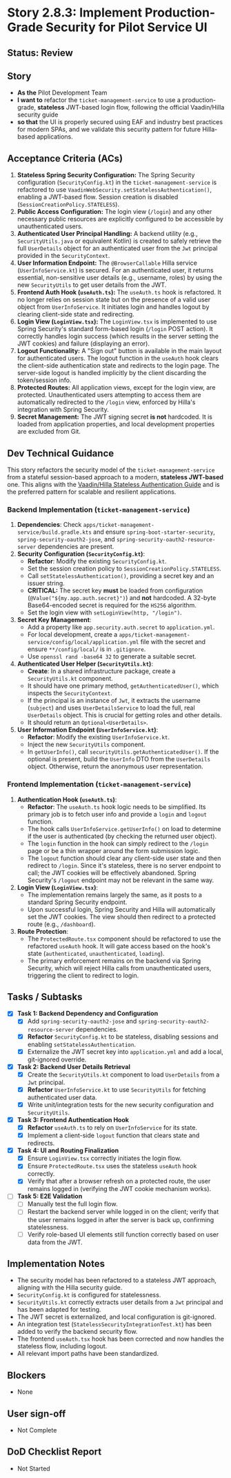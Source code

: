 # Story 2.8.3: Implement Production-Grade Security for Pilot Service UI

## Status: Review

## Story

- **As the** Pilot Development Team
- **I want to** refactor the `ticket-management-service` to use a production-grade, **stateless** JWT-based login flow, following the official Vaadin/Hilla security guide
- **so that** the UI is properly secured using EAF and industry best practices for modern SPAs, and we validate this security pattern for future Hilla-based applications.

## Acceptance Criteria (ACs)

1. **Stateless Spring Security Configuration:** The Spring Security configuration (`SecurityConfig.kt`) in the `ticket-management-service` is refactored to use `VaadinWebSecurity.setStatelessAuthentication()`, enabling a JWT-based flow. Session creation is disabled (`SessionCreationPolicy.STATELESS`).
2. **Public Access Configuration:** The login view (`/login`) and any other necessary public resources are explicitly configured to be accessible by unauthenticated users.
3. **Authenticated User Principal Handling:** A backend utility (e.g., `SecurityUtils.java` or equivalent Kotlin) is created to safely retrieve the full `UserDetails` object for an authenticated user from the `Jwt` principal provided in the `SecurityContext`.
4. **User Information Endpoint:** The `@BrowserCallable` Hilla service (`UserInfoService.kt`) is secured. For an authenticated user, it returns essential, non-sensitive user details (e.g., username, roles) by using the new `SecurityUtils` to get user details from the JWT.
5. **Frontend Auth Hook (`useAuth.ts`):** The `useAuth.ts` hook is refactored. It no longer relies on session state but on the presence of a valid user object from `UserInfoService`. It initiates login and handles logout by clearing client-side state and redirecting.
6. **Login View (`LoginView.tsx`):** The `LoginView.tsx` is implemented to use Spring Security's standard form-based login (`/login` POST action). It correctly handles login success (which results in the server setting the JWT cookies) and failure (displaying an error).
7. **Logout Functionality:** A "Sign out" button is available in the main layout for authenticated users. The logout function in the `useAuth` hook clears the client-side authentication state and redirects to the login page. The server-side logout is handled implicitly by the client discarding the token/session info.
8. **Protected Routes:** All application views, except for the login view, are protected. Unauthenticated users attempting to access them are automatically redirected to the `/login` view, enforced by Hilla's integration with Spring Security.
9. **Secret Management:** The JWT signing secret **is not** hardcoded. It is loaded from application properties, and local development properties are excluded from Git.

## Dev Technical Guidance

This story refactors the security model of the `ticket-management-service` from a stateful session-based approach to a modern, **stateless JWT-based** one. This aligns with the [Vaadin/Hilla Stateless Authentication Guide](https://vaadin.com/docs/latest/hilla/guides/security/spring-stateless) and is the preferred pattern for scalable and resilient applications.

### Backend Implementation (`ticket-management-service`)

1. **Dependencies**: Check `apps/ticket-management-service/build.gradle.kts` and ensure `spring-boot-starter-security`, `spring-security-oauth2-jose`, and `spring-security-oauth2-resource-server` dependencies are present.
2. **Security Configuration (`SecurityConfig.kt`)**:
    - **Refactor**: Modify the existing `SecurityConfig.kt`.
    - Set the session creation policy to `SessionCreationPolicy.STATELESS`.
    - Call `setStatelessAuthentication()`, providing a secret key and an issuer string.
    - **CRITICAL:** The secret key **must** be loaded from configuration (`@Value("${my.app.auth.secret}")`) and **not** hardcoded. A 32-byte Base64-encoded secret is required for the `HS256` algorithm.
    - Set the login view with `setLoginView(http, "/login")`.
3. **Secret Key Management**:
    - Add a property like `app.security.auth.secret` to `application.yml`.
    - For local development, create a `apps/ticket-management-service/config/local/application.yml` file with the secret and ensure `**/config/local/` is in `.gitignore`.
    - Use `openssl rand -base64 32` to generate a suitable secret.
4. **Authenticated User Helper (`SecurityUtils.kt`)**:
    - **Create**: In a shared infrastructure package, create a `SecurityUtils.kt` component.
    - It should have one primary method, `getAuthenticatedUser()`, which inspects the `SecurityContext`.
    - If the principal is an instance of `Jwt`, it extracts the username (`subject`) and uses `UserDetailsService` to load the full, real `UserDetails` object. This is crucial for getting roles and other details.
    - It should return an `Optional<UserDetails>`.
5. **User Information Endpoint (`UserInfoService.kt`)**:
    - **Refactor**: Modify the existing `UserInfoService.kt`.
    - Inject the new `SecurityUtils` component.
    - In `getUserInfo()`, call `securityUtils.getAuthenticatedUser()`. If the optional is present, build the `UserInfo` DTO from the `UserDetails` object. Otherwise, return the anonymous user representation.

### Frontend Implementation (`ticket-management-service`)

1. **Authentication Hook (`useAuth.ts`)**:
    - **Refactor**: The `useAuth.ts` hook logic needs to be simplified. Its primary job is to fetch user info and provide a `login` and `logout` function.
    - The hook calls `UserInfoService.getUserInfo()` on load to determine if the user is authenticated (by checking the returned user object).
    - The `login` function in the hook can simply redirect to the `/login` page or be a thin wrapper around the form submission logic.
    - The `logout` function should clear any client-side user state and then redirect to `/login`. Since it's stateless, there is no server endpoint to call; the JWT cookies will be effectively abandoned. Spring Security's `/logout` endpoint may not be relevant in the same way.
2. **Login View (`LoginView.tsx`)**:
    - The implementation remains largely the same, as it posts to a standard Spring Security endpoint.
    - Upon successful login, Spring Security and Hilla will automatically set the JWT cookies. The view should then redirect to a protected route (e.g., `/dashboard`).
3. **Route Protection**:
    - The `ProtectedRoute.tsx` component should be refactored to use the refactored `useAuth` hook. It will gate access based on the hook's state (`authenticated`, `unauthenticated`, `loading`).
    - The primary enforcement remains on the backend via Spring Security, which will reject Hilla calls from unauthenticated users, triggering the client to redirect to login.

## Tasks / Subtasks

- [x] **Task 1: Backend Dependency and Configuration**
  - [x] Add `spring-security-oauth2-jose` and `spring-security-oauth2-resource-server` dependencies.
  - [x] **Refactor** `SecurityConfig.kt` to be stateless, disabling sessions and enabling `setStatelessAuthentication`.
  - [x] Externalize the JWT secret key into `application.yml` and add a local, git-ignored override.
- [x] **Task 2: Backend User Details Retrieval**
  - [x] Create the `SecurityUtils.kt` component to load `UserDetails` from a `Jwt` principal.
  - [x] **Refactor** `UserInfoService.kt` to use `SecurityUtils` for fetching authenticated user data.
  - [x] Write unit/integration tests for the new security configuration and `SecurityUtils`.
- [x] **Task 3: Frontend Authentication Hook**
  - [x] **Refactor** `useAuth.ts` to rely on `UserInfoService` for its state.
  - [x] Implement a client-side `logout` function that clears state and redirects.
- [x] **Task 4: UI and Routing Finalization**
  - [x] Ensure `LoginView.tsx` correctly initiates the login flow.
  - [x] Ensure `ProtectedRoute.tsx` uses the stateless `useAuth` hook correctly.
  - [x] Verify that after a browser refresh on a protected route, the user remains logged in (verifying the JWT cookie mechanism works).
- [ ] **Task 5: E2E Validation**
  - [ ] Manually test the full login flow.
  - [ ] Restart the backend server while logged in on the client; verify that the user remains logged in after the server is back up, confirming statelessness.
  - [ ] Verify role-based UI elements still function correctly based on user data from the JWT.

## Implementation Notes

- The security model has been refactored to a stateless JWT approach, aligning with the Hilla security guide.
- `SecurityConfig.kt` is configured for statelessness.
- `SecurityUtils.kt` correctly extracts user details from a `Jwt` principal and has been adapted for testing.
- The JWT secret is externalized, and local configuration is git-ignored.
- An integration test (`StatelessSecurityIntegrationTest.kt`) has been added to verify the backend security flow.
- The frontend `useAuth.tsx` hook has been corrected and now handles the stateless flow, including logout.
- All relevant import paths have been standardized.

## Blockers

- None

## User sign-off

- Not Complete

## DoD Checklist Report

- Not Started
